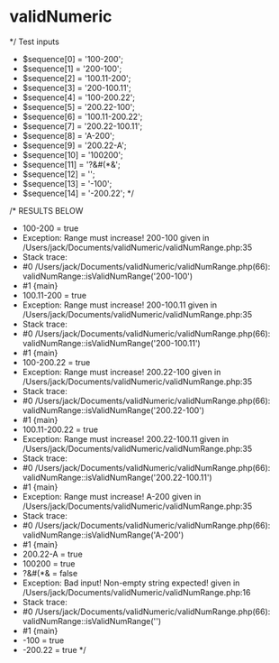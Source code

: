 # validNumeric

*/ Test inputs
* $sequence[0] = '100-200';
* $sequence[1] = '200-100';
* $sequence[2] = '100.11-200';
* $sequence[3] = '200-100.11';
* $sequence[4] = '100-200.22';
* $sequence[5] = '200.22-100';
* $sequence[6] = '100.11-200.22';
* $sequence[7] = '200.22-100.11';
* $sequence[8] = 'A-200';
* $sequence[9] = '200.22-A';
* $sequence[10] = '100200';
* $sequence[11] = '?&#(*&';
* $sequence[12] = '';
* $sequence[13] = '-100';
* $sequence[14] = '-200.22';
*/

/* RESULTS BELOW
* 100-200 = true
* Exception: Range must increase! 200-100 given in /Users/jack/Documents/validNumeric/validNumRange.php:35
* Stack trace:
* #0 /Users/jack/Documents/validNumeric/validNumRange.php(66): validNumRange::isValidNumRange('200-100')
* #1 {main}
* 100.11-200 = true
* Exception: Range must increase! 200-100.11 given in /Users/jack/Documents/validNumeric/validNumRange.php:35
* Stack trace:
* #0 /Users/jack/Documents/validNumeric/validNumRange.php(66): validNumRange::isValidNumRange('200-100.11')
* #1 {main}
* 100-200.22 = true
* Exception: Range must increase! 200.22-100 given in /Users/jack/Documents/validNumeric/validNumRange.php:35
* Stack trace:
* #0 /Users/jack/Documents/validNumeric/validNumRange.php(66): validNumRange::isValidNumRange('200.22-100')
* #1 {main}
* 100.11-200.22 = true
* Exception: Range must increase! 200.22-100.11 given in /Users/jack/Documents/validNumeric/validNumRange.php:35
* Stack trace:
* #0 /Users/jack/Documents/validNumeric/validNumRange.php(66): validNumRange::isValidNumRange('200.22-100.11')
* #1 {main}
* Exception: Range must increase! A-200 given in /Users/jack/Documents/validNumeric/validNumRange.php:35
* Stack trace:
* #0 /Users/jack/Documents/validNumeric/validNumRange.php(66): validNumRange::isValidNumRange('A-200')
* #1 {main}
* 200.22-A = true
* 100200 = true
* ?&#(*& = false
* Exception: Bad input! Non-empty string expected!  given in /Users/jack/Documents/validNumeric/validNumRange.php:16
* Stack trace:
* #0 /Users/jack/Documents/validNumeric/validNumRange.php(66): validNumRange::isValidNumRange('')
* #1 {main}
* -100 = true
* -200.22 = true
*/


